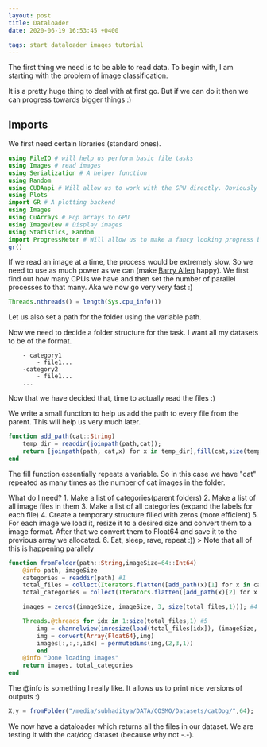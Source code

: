 ```yaml
---
layout: post 
title: Dataloader 
date: 2020-06-19 16:53:45 +0400 

tags: start dataloader images tutorial
---
```


The first thing we need is to be able to read data. To begin with, I am starting with the problem of image classification.

It is a pretty huge thing to deal with at first go. But if we can do it then we can progress towards bigger things :)

Imports
-------

We first need certain libraries (standard ones).

```julia
using FileIO # will help us perform basic file tasks
using Images # read images
using Serialization # A helper function
using Random
using CUDAapi # Will allow us to work with the GPU directly. Obviously I wont write a CUDA kernel now
using Plots
import GR # A plotting backend
using Images
using CuArrays # Pop arrays to GPU
using ImageView # Display images
using Statistics, Random
import ProgressMeter # Will allow us to make a fancy looking progress bar :)
gr()
```

If we read an image at a time, the process would be extremely slow. So we need to use as much power as we can (make [Barry Allen](https://en.wikipedia.org/wiki/Flash_(Barry_Allen)) happy). We first find out how many CPUs we have and then set the number of parallel processes to that many. Aka we now go very very fast :)

```julia
Threads.nthreads() = length(Sys.cpu_info())
```

Let us also set a path for the folder using the variable path.

Now we need to decide a folder structure for the task. I want all my datasets to be of the format.

```
    - category1
        - file1...
    -category2
        - file1...
    ...
```

Now that we have decided that, time to actually read the files :)

We write a small function to help us add the path to every file from the parent. This will help us very much later.

```julia
function add_path(cat::String)
    temp_dir = readdir(joinpath(path,cat));
    return [joinpath(path, cat,x) for x in temp_dir],fill(cat,size(temp_dir,1) )
end
```

The fill function essentially repeats a variable. So in this case we have "cat" repeated as many times as the number of cat images in the folder.

What do I need? 1. Make a list of categories(parent folders) 2. Make a list of all image files in them 3. Make a list of all categories (expand the labels for each file) 4. Create a temporary structure filled with zeros (more efficient) 5. For each image we load it, resize it to a desired size and convert them to a image format. After that we convert them to Float64 and save it to the previous array we allocated. 6. Eat, sleep, rave, repeat :)) > Note that all of this is happening parallely

```julia
function fromFolder(path::String,imageSize=64::Int64)
    @info path, imageSize
    categories = readdir(path) #1
    total_files = collect(Iterators.flatten([add_path(x)[1] for x in categories])); #2
    total_categories = collect(Iterators.flatten([add_path(x)[2] for x in categories])); #3

    images = zeros((imageSize, imageSize, 3, size(total_files,1))); #4

    Threads.@threads for idx in 1:size(total_files,1) #5
        img = channelview(imresize(load(total_files[idx]), (imageSize, imageSize)))
        img = convert(Array{Float64},img)
        images[:,:,:,idx] = permutedims(img,(2,3,1))
        end
    @info "Done loading images"
    return images, total_categories
end
```

The @info is something I really like. It allows us to print nice versions of outputs :)

```julia
X,y = fromFolder("/media/subhaditya/DATA/COSMO/Datasets/catDog/",64);
```

We now have a dataloader which returns all the files in our dataset. We are testing it with the cat/dog dataset (because why not -.-).
